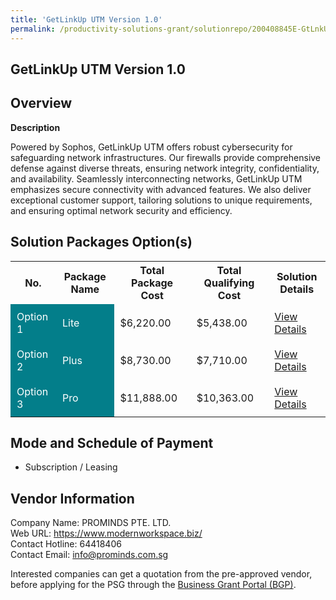 ```yaml
---
title: 'GetLinkUp UTM Version 1.0'
permalink: /productivity-solutions-grant/solutionrepo/200408845E-GtLnkUp-UTM-v-10-G
---
```


## GetLinkUp UTM Version 1.0

## Overview

**Description**

Powered by Sophos, GetLinkUp UTM offers robust cybersecurity for safeguarding network infrastructures. Our firewalls provide comprehensive defense against diverse threats, ensuring network integrity, confidentiality, and availability. Seamlessly interconnecting networks, GetLinkUp UTM emphasizes secure connectivity with advanced features. We also deliver exceptional customer support, tailoring solutions to unique requirements, and ensuring optimal network security and efficiency.

## Solution Packages Option(s)

<table>
<tr>
<th><b>No.</b></th>
<th><b>Package Name</b></th>
<th><b>Total Package Cost</b></th>
<th><b>Total Qualifying Cost</b></th>
<th><b>Solution Details</b></th>
</tr>
<tr>
<td style='padding: 10px; background-color: #037E8A; color: #FFFFFF;'>Option 1</td>
<td style='padding: 10px; background-color: #037E8A; color: #FFFFFF;'>Lite</td>
<td style='padding: 10px;'>$6,220.00</td>
<td style='padding: 10px;'>$5,438.00</td>
<td style='padding: 10px;'><a href='/psg/200408845E_20230282_26092024_Desensitised_Annex3_Part1.pdf' target='_blank'>View Details</a></td>
</tr>
<tr>
<td style='padding: 10px; background-color: #037E8A; color: #FFFFFF;'>Option 2</td>
<td style='padding: 10px; background-color: #037E8A; color: #FFFFFF;'>Plus</td>
<td style='padding: 10px;'>$8,730.00</td>
<td style='padding: 10px;'>$7,710.00</td>
<td style='padding: 10px;'><a href='/psg/200408845E_20230282_26092024_Desensitised_Annex3_Part2.pdf' target='_blank'>View Details</a></td>
</tr>
<tr>
<td style='padding: 10px; background-color: #037E8A; color: #FFFFFF;'>Option 3</td>
<td style='padding: 10px; background-color: #037E8A; color: #FFFFFF;'>Pro</td>
<td style='padding: 10px;'>$11,888.00</td>
<td style='padding: 10px;'>$10,363.00</td>
<td style='padding: 10px;'><a href='/psg/200408845E_20230282_26092024_Desensitised_Annex3_Part3.pdf' target='_blank'>View Details</a></td>
</tr>
</table>

## Mode and Schedule of Payment

 - Subscription / Leasing

## Vendor Information

 Company Name: PROMINDS PTE. LTD.<br>Web URL: https://www.modernworkspace.biz/ <br>Contact Hotline: 64418406 <br>Contact Email: info@prominds.com.sg <br>

Interested companies can get a quotation from the pre-approved vendor, before applying for the PSG through the <a href='https://www.businessgrants.gov.sg/' target='_blank' rel='noopener'>Business Grant Portal (BGP)</a>.

<script src="/jquery/resize-tables.js"></script>

